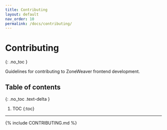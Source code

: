 ```yaml
---
title: Contributing
layout: default
nav_order: 10
permalink: /docs/contributing/
---
```


# Contributing
{: .no_toc }

Guidelines for contributing to ZoneWeaver frontend development.

## Table of contents
{: .no_toc .text-delta }

1. TOC
{:toc}

---

{% include CONTRIBUTING.md %}
